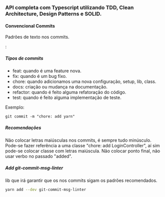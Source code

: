 ### API completa com Typescript utilizando TDD, Clean Architecture, Design Patterns e SOLID.

#### Convencional Commits
Padrões de texto nos commits.

<type>: <description>

##### Tipos de commits
  * feat: quando é uma feature nova.
  * fix: quando é um bug fíxo.
  * chore: quando adicionamos uma nova configuração, setup, lib, class.
  * docs: criação ou mudança na documentação.
  * refactor: quando é feito alguma refatoração do código.
  * test: quando é feito alguma implementação de teste.

Exemplo:
~~~
git commit -m "chore: add yarn"
~~~
##### Recomendações
Não colocar letras maiúsculas nos commits, é sempre tudo minúsculo.
Pode-se fazer referência a uma classe "chore: add LoginController", aí sim pode-se colocar classe com letras maiúscula.
Não colocar ponto final, não usar verbo no passado "added".

##### Add git-commit-msg-linter
lib que irá garantir que os nos commits sigam os padrões recomendados.
~~~bash
yarn add --dev git-commit-msg-linter
~~~
